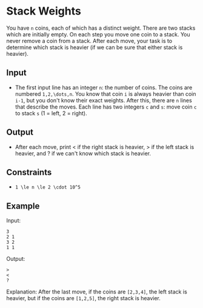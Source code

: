 # Stack Weights 

You have ```n``` coins, each of which has a distinct weight.
There are two stacks which are initially empty. On each step you move one coin to a stack. You never remove a coin from a stack.
After each move, your task is to determine which stack is heavier (if we can be sure that either stack is heavier).
## Input
- The first input line has an integer ```n```: the number of coins. The coins are numbered ```1,2,\dots,n```. You know that coin ```i``` is always heavier than coin ```i-1```, but you don't know their exact weights.
After this, there are ```n``` lines that describe the moves. Each line has two integers ```c``` and ```s```: move coin ```c``` to stack ```s``` (1 = left, 2 = right).
## Output
- After each move, print < if the right stack is heavier, > if the left stack is heavier, and ? if we can't know which stack is heavier.
## Constraints

- ```1 \le n \le 2 \cdot 10^5```

## Example
Input:
```
3
2 1
3 2
1 1
```

Output:
```
>
<
?
```

Explanation: After the last move, if the coins are ```[2,3,4]```, the left stack is heavier, but if the coins are ```[1,2,5]```, the right stack is heavier.
